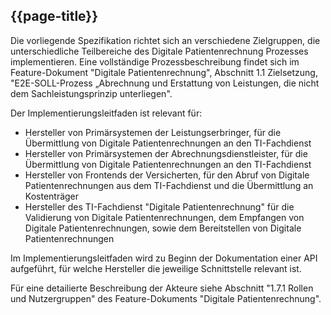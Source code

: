 ## {{page-title}}

Die vorliegende Spezifikation richtet sich an verschiedene Zielgruppen, die unterschiedliche Teilbereiche des Digitale Patientenrechnung Prozesses implementieren. Eine vollständige Prozessbeschreibung findet sich im Feature-Dokument "Digitale Patientenrechnung", Abschnitt 1.1 Zielsetzung, "E2E-SOLL-Prozess „Abrechnung und Erstattung von
Leistungen, die nicht dem Sachleistungsprinzip unterliegen".

Der Implementierungsleitfaden ist relevant für:

* Hersteller von Primärsystemen der Leistungserbringer, für die Übermittlung von Digitale Patientenrechnungen an den TI-Fachdienst
* Hersteller von Primärsystemen der Abrechnungsdienstleister, für die Übermittlung von Digitale Patientenrechnungen an den TI-Fachdienst
* Hersteller von Frontends der Versicherten, für den Abruf von Digitale Patientenrechnungen aus dem TI-Fachdienst und die Übermittlung an Kostenträger
* Hersteller des TI-Fachdienst "Digitale Patientenrechnung" für die Validierung von Digitale Patientenrechnungen, dem Empfangen von Digitale Patientenrechnungen, sowie dem Bereitstellen von Digitale Patientenrechnungen

Im Implementierungsleitfaden wird zu Beginn der Dokumentation einer API aufgeführt, für welche Hersteller die jeweilige Schnittstelle relevant ist.

Für eine detailierte Beschreibung der Akteure siehe Abschnitt "1.7.1 Rollen und Nutzergruppen" des Feature-Dokuments "Digitale Patientenrechnung".